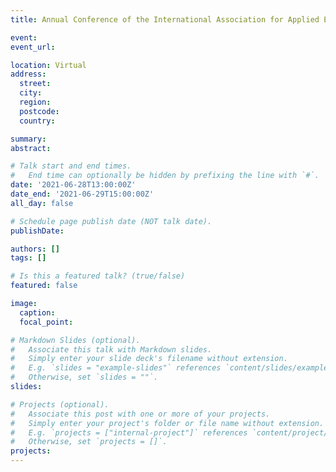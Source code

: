 ```yaml
---
title: Annual Conference of the International Association for Applied Econometrics

event: 
event_url: 

location: Virtual
address:
  street:
  city: 
  region: 
  postcode: 
  country: 

summary:
abstract: 

# Talk start and end times.
#   End time can optionally be hidden by prefixing the line with `#`.
date: '2021-06-28T13:00:00Z'
date_end: '2021-06-29T15:00:00Z'
all_day: false

# Schedule page publish date (NOT talk date).
publishDate:

authors: []
tags: []

# Is this a featured talk? (true/false)
featured: false

image:
  caption:
  focal_point:

# Markdown Slides (optional).
#   Associate this talk with Markdown slides.
#   Simply enter your slide deck's filename without extension.
#   E.g. `slides = "example-slides"` references `content/slides/example-slides.md`.
#   Otherwise, set `slides = ""`.
slides:

# Projects (optional).
#   Associate this post with one or more of your projects.
#   Simply enter your project's folder or file name without extension.
#   E.g. `projects = ["internal-project"]` references `content/project/deep-learning/index.md`.
#   Otherwise, set `projects = []`.
projects:
---
```

